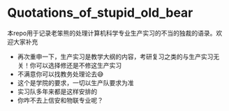 # Quotations_of_stupid_old_bear
本repo用于记录老笨熊的处理计算机科学专业生产实习的不当的独裁的语录。欢迎大家补充

- 再次重申一下，生产实习是教学大纲的内容，考研复习之类的与生产实习无关！你可以选择修还是不修这生产实习
- 不满意你可以找教务处理论去😅
- 这个是学院的要求，一切以生产队要求为准
- 实习队多年来都是这样安排的
- 你咋不去上信安和物联专业呢？

